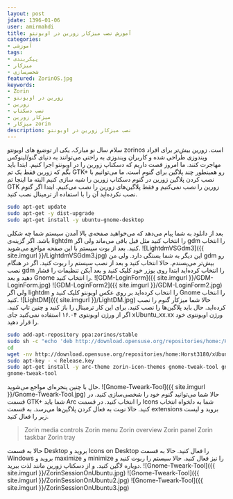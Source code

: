 ```yaml
---
layout: post  
jdate: 1396-01-06
user: amirmahdi
title: آموزش نصب میزکار زورین در اوبونتو
categories:
- آموزشی
tags:
- پیکربندی
- میزکار
- شخصی‌سازی
featured: ZorinOS.jpg
keywords:
- Zorin
- زورین در اویونتو
- زورین
- نصب دسکتاپ
- میزکار زورین
- میزکار zorin
description: نصب میزکار زورین در اوبونتو
---
```


سلام سال نو مبارک.
یکی از توضیع های اوبونتو zorinos است. زورین بیش‌تر برای افراد ویندوزی طراحی شده و کاربران ویندوزی به راحتی می‌توانند به دنیای گنو/لینوکس مهاجرت کنند. ما امروز قصت داریم که دسکتاپ زورین را در اوبونتو اجرا کنیم.
ابتدا باید بگم که زورین فقط یک تم GTK+ رو همینطور چند پلاگین برای گنوم است. ما می‌توانیم با نصب کردن پلاگین زورین در گنوم دسکتاپ زورین را شبه سازی کنیم البته ما اینجا تم GTK زورین را نصب نمی‌کنیم و فقط پلاگین‌های زورین را نصب می‌کنیم.
ابتدا اگر گنوم نصب نکرده‌اید آن را با استفاده از ترمینال نصب کنید.

```sh
sudo apt-get update
sudo apt-get -y dist-upgrade
sudo apt-get install -y ubuntu-gnome-desktop
```

بعد از دانلود به شما پیام می‌دهد که می‌خواهید صفحه‌ی بالا آمدن سیستم شما چه شکلی باشد.
اگر گزینه‌ی lightdm را انتخاب کنید مثل قبل باقی می‌ماند ولی اگر gdm را انتخاب کنید. بعد از بوت سیستم با این صفحه مواجع می‌شوید.
![LightdmVSGdm3]({{ site.imgurl }}/LightdmVSGdm3.jpg)
این دیگر به شما بستگی دارد. ولی من gdm رو بیش‌تر می‌پسندم. حالا انتخاب کنید و بعد از نصب  سیستم را ربوت کنید. 
اگر در هنگام نصب gdm را انتخاب کرده‌اید ابتدا روی یوزر خود کلیک کنید و بعد آیکن تنظیمات را فشار دهید و بعد Gnome را انتخاب کنید.
![GDM-LoginForm]({{ site.imgurl }}/GDM-LoginForm.jpg)
![GDM-LoginForm2]({{ site.imgurl }}/GDM-LoginForm2.jpg)
ولی اگر lightdm را انتخاب کرده‌اید بر روی عکس اوبونتو کلیک کنید و Gnome را انتخاب کنید.
![LightDM]({{ site.imgurl }}/LightDM.jpg)
حالا شما میزکار گنوم را نصب کرده‌اید. حال باید پلاگین‌ها را نصب کنید. برای این کار ترمینال را باز کنید و چنین تاپ کنید. اگر از ورژن اوبونتوی ۱۶.۰۴ استفاده نمی‌کنید جای xUbuntu_xx.xx ورژن اوبونتوی خود را قرار دهید.

```sh
sudo add-apt-repository ppa:zorinos/stable
sudo sh -c "echo 'deb http://download.opensuse.org/repositories/home:/Horst3180/xUbuntu_16.04/ /' > /etc/apt/sources.list.d/arc-theme.list"
cd
wget -nv http://download.opensuse.org/repositories/home:Horst3180/xUbuntu_16.04/Release.key -O Release.key
sudo apt-key - < Release.key
sudo apt-get install -y arc-theme zorin-icon-themes gnome-tweak-tool gnome-shell-extension-zorin-dash gnome-shell-extension-zorin-media-controls gnome-shell-extension-zorin-menu gnome-shell-extension-zorin-overview gnome-shell-extension-zorin-panel gnome-shell-extension-zorin-taskbar gnome-shell-extension-zorin-tray gnome-shell-extension-zorin-window-list-bottom-panel gnome-shell-extension-zorin-window-list-main-panel gnome-shell-extensions-zorin-desktop 
gnome-tweak-tool
```
حال با چنین پنجره‌ای مواجع می‌شوید.
![Gnome-Tweark-Tool]({{ site.imgurl }}/Gnome-Tweark-Tool.jpg)
حالا شما می‌توانید گنوم خود را شخصی‌سازی کنید.
در قسمت GTK+ شما باید Arc را انتخاب کنید.
در قسمت Icons شما به دلخواه انتخاب کنید.
حالا نوبت به فعال کردن پلاگین‌ها می‌رسد. به قسمت extensions بروید و لیست زیر را فعال کنید.
> Zorin media controls
> Zorin menu
> Zorin overview
> Zorin panel
> Zorin taskbar
> Zorin tray

حالا به قسمت Desktop بروید و Icons on Desktop را فعال کنید.
حالا به قسمت Windows بروید و maximize و minimize را نیز فعال کنید.
حالا سیستم را ربوت کنید و دوباره لاگین کنید. و از دسکتاپ زورین مانند لذت ببرید.
![Gnome-Tweark-Tool]({{ site.imgurl }}/ZorinSessionOnUbuntu.jpg)
![Gnome-Tweark-Tool]({{ site.imgurl }}/ZorinSessionOnUbuntu2.jpg)
![Gnome-Tweark-Tool]({{ site.imgurl }}/ZorinSessionOnUbuntu3.jpg)

